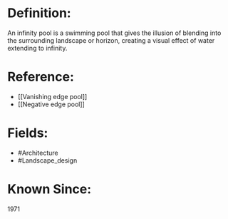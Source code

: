 

# Definition:
An infinity pool is a swimming pool that gives the illusion of blending into the surrounding landscape or horizon, creating a visual effect of water extending to infinity.

# Reference:
- [[Vanishing edge pool]]
- [[Negative edge pool]]

# Fields: 
- #Architecture
- #Landscape_design

# Known Since:
1971

